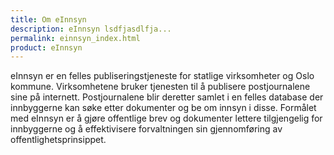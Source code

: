 ```yaml
---
title: Om eInnsyn
description: eInnsyn lsdfjasdlfja...
permalink: einnsyn_index.html
product: eInnsyn
---
```


eInnsyn er en felles publiseringstjeneste for statlige virksomheter og Oslo kommune. Virksomhetene bruker tjenesten til å publisere postjournalene sine på internett. Postjournalene blir deretter samlet i en felles database der innbyggerne kan søke etter dokumenter og be om innsyn i disse. Formålet med eInnsyn er å gjøre offentlige brev og dokumenter lettere tilgjengelig for innbyggerne og å effektivisere forvaltningen sin gjennomføring av offentlighetsprinsippet.
